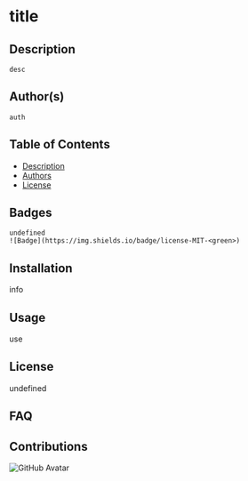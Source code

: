 

# title

## Description
    desc
    
## Author(s)
    auth

## Table of Contents
* [Description](##description)
* [Authors](##author(s))
* [License](##license)
<!-- * [Contributing](#contributing)
* [Tests](#tests)
* [Questions](#questions) -->
    
## Badges
    undefined
    ![Badge](https://img.shields.io/badge/license-MIT-<green>)  

## Installation
info
    
## Usage
use

## License
undefined

## FAQ


## Contributions


![GitHub Avatar](https://avatars0.githubusercontent.com/u/68087628?v=4)


